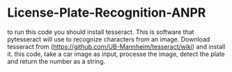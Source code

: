 # License-Plate-Recognition-ANPR
to run this code you should install tesseract. This is software that pytesseract will use to recognize characters from an image.
Download tesseract from (https://github.com/UB-Mannheim/tesseract/wiki) and install it.
this code, take a car image as input, processe the image, detect the plate and return the number as a string.

